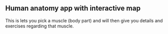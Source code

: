 ## Human anatomy app with interactive map

This is lets you pick a muscle (body part) and will then give you details and exercises regarding that muscle.
